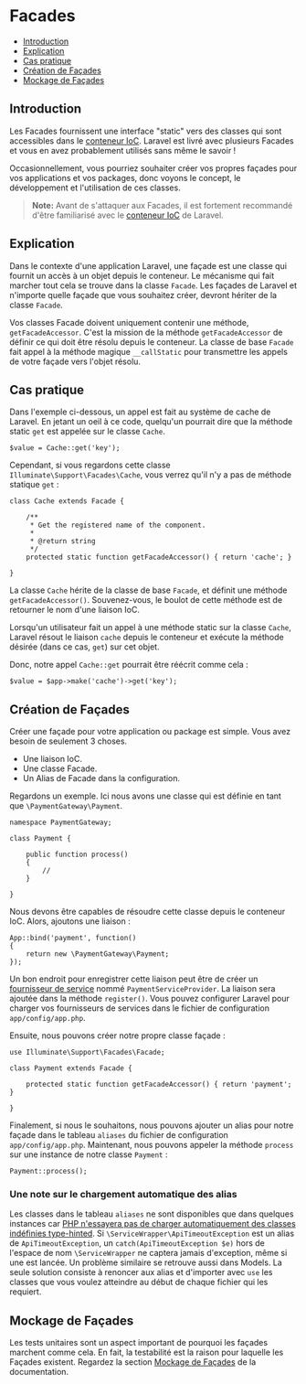 # Facades

- [Introduction](#introduction)
- [Explication](#explanation)
- [Cas pratique](#practical-usage)
- [Création de Façades](#creating-facades)
- [Mockage de Façades](#mocking-facades)

<a name="introduction"></a>
## Introduction

Les Facades fournissent une interface "static" vers des classes qui sont accessibles dans le [conteneur IoC](/docs/4/ioc). Laravel est livré avec plusieurs Facades et vous en avez probablement utilisés sans même le savoir !

Occasionnellement, vous pourriez souhaiter créer vos propres façades pour vos applications et vos packages, donc voyons le concept, le développement et l'utilisation de ces classes.

> **Note:** Avant de s'attaquer aux Facades, il est fortement recommandé d'être familiarisé avec le [conteneur IoC](/docs/4/ioc) de Laravel.

<a name="explanation"></a>
## Explication

Dans le contexte d'une application Laravel, une façade est une classe qui fournit un accès à un objet depuis le conteneur. Le mécanisme qui fait marcher tout cela se trouve dans la classe `Facade`. Les façades de Laravel et n'importe quelle façade que vous souhaitez créer, devront hériter de la classe `Facade`.

Vos classes Facade doivent uniquement contenir une méthode, `getFacadeAccessor`. C'est la mission de la méthode `getFacadeAccessor` de définir ce qui doit être résolu depuis le conteneur. La classe de base `Facade` fait appel à la méthode magique `__callStatic` pour transmettre les appels de votre façade vers l'objet résolu.

<a name="practical-usage"></a>
## Cas pratique

Dans l'exemple ci-dessous, un appel est fait au système de cache de Laravel. En jetant un oeil à ce code, quelqu'un pourrait dire que la méthode static `get` est appelée sur le classe `Cache`.

    $value = Cache::get('key');

Cependant, si vous regardons cette classe `Illuminate\Support\Facades\Cache`, vous verrez qu'il n'y a pas de méthode statique `get` :

    class Cache extends Facade {

        /**
         * Get the registered name of the component.
         *
         * @return string
         */
        protected static function getFacadeAccessor() { return 'cache'; }

    }

La classe `Cache` hérite de la classe de base `Facade`, et définit une méthode `getFacadeAccessor()`. Souvenez-vous, le boulot de cette méthode est de retourner le nom d'une liaison IoC.

Lorsqu'un utilisateur fait un appel à une méthode static sur la classe `Cache`, Laravel résout le liaison `cache` depuis le conteneur et exécute la méthode désirée (dans ce cas, `get`) sur cet objet.

Donc, notre appel `Cache::get` pourrait être réécrit comme cela :

    $value = $app->make('cache')->get('key');

<a name="creating-facades"></a>
## Création de Façades

Créer une façade pour votre application ou package est simple. Vous avez besoin de seulement 3 choses.

- Une liaison IoC.
- Une classe Facade.
- Un Alias de Facade dans la configuration.

Regardons un exemple. Ici nous avons une classe qui est définie en tant que `\PaymentGateway\Payment`.

    namespace PaymentGateway;

    class Payment {

        public function process()
        {
            //
        }

    }

Nous devons être capables de résoudre cette classe depuis le conteneur IoC. Alors, ajoutons une liaison :

    App::bind('payment', function()
    {
        return new \PaymentGateway\Payment;
    });

Un bon endroit pour enregistrer cette liaison peut être de créer un [fournisseur de service](/docs/4/ioc#service-providers) nommé `PaymentServiceProvider`. La liaison sera ajoutée dans la méthode `register()`. Vous pouvez configurer Laravel pour charger vos fournisseurs de services dans le fichier de configuration `app/config/app.php`.

Ensuite, nous pouvons créer notre propre classe façade :

    use Illuminate\Support\Facades\Facade;

    class Payment extends Facade {

        protected static function getFacadeAccessor() { return 'payment'; }

    }

Finalement, si nous le souhaitons, nous pouvons ajouter un alias pour notre façade dans le tableau `aliases` du fichier de configuration `app/config/app.php`. Maintenant, nous pouvons appeler la méthode `process` sur une instance de notre classe `Payment` :

    Payment::process();

### Une note sur le chargement automatique des alias

Les classes dans le tableau `aliases` ne sont disponibles que dans quelques instances car [PHP n'essayera pas de charger automatiquement des classes indéfinies type-hinted](https://bugs.php.net/bug.php?id=39003). Si `\ServiceWrapper\ApiTimeoutException` est un alias de `ApiTimeoutException`, un `catch(ApiTimeoutException $e)` hors de l'espace de nom `\ServiceWrapper` ne captera jamais d'exception, même si une est lancée. Un problème similaire se retrouve aussi dans Models. La seule solution consiste à renoncer aux alias et d'importer avec `use` les classes que vous voulez atteindre au début de chaque fichier qui les requiert.

<a name="mocking-facades"></a>
## Mockage de Façades

Les tests unitaires sont un aspect important de pourquoi les façades marchent comme cela. En fait, la testabilité est la raison pour laquelle les Façades existent. Regardez la section [Mockage de Façades](/docs/4/testing#mocking-facades) de la documentation.
